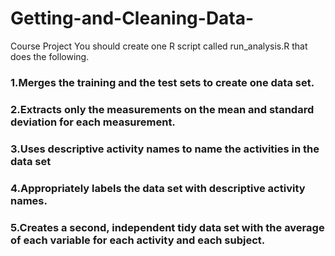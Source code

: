 # Getting-and-Cleaning-Data-
Course Project
You should create one R script called run_analysis.R that does the following.

### 1.Merges the training and the test sets to create one data set.
### 2.Extracts only the measurements on the mean and standard deviation for each measurement.
### 3.Uses descriptive activity names to name the activities in the data set
### 4.Appropriately labels the data set with descriptive activity names.
### 5.Creates a second, independent tidy data set with the average of each variable for each activity and each subject.
